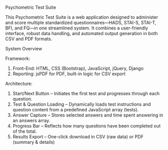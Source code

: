 Psychometric Test Suite

This Psychometric Test Suite is a web application designed to administer and score multiple standardized questionnaires—HADS, STAI-S, STAI-T, BFI, and FQ—in one streamlined system. It combines a user-friendly interface, robust data handling, and automated output generation in both CSV and PDF formats.

System Overview

Framework: 

1.	Front-End: HTML, CSS (Bootstrap), JavaScript, jQuery, Django
2.	Reporting: jsPDF for PDF, built-in logic for CSV export

Architecture:

1. Start/Next Button – Initiates the first test and progresses through each question.
2.	Test & Question Loading – Dynamically loads test instructions and question content from a predefined JavaScript array (tests).
3.	Answer Capture – Stores selected answers and time spent answering in an answers array.
4.	Progress Bar – Reflects how many questions have been completed out of the total.
5.	Results Export – One-click download in CSV (raw data) or PDF (summary & details)
